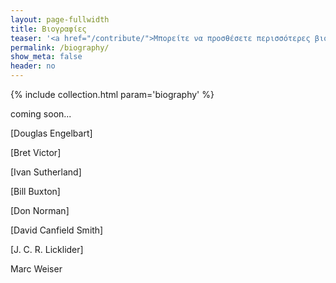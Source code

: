 ```yaml
---
layout: page-fullwidth
title: Βιογραφίες
teaser: '<a href="/contribute/">Μπορείτε να προσθέσετε περισσότερες βιογραφίες σύμφωνα με τις οδηγίες</a>'
permalink: /biography/
show_meta: false
header: no
---
```



{% include collection.html param='biography' %}

coming soon...

[Douglas Engelbart]

[Bret Victor]

[Ivan Sutherland]

[Bill Buxton]

[Don Norman]

[David Canfield Smith]

[J. C. R. Licklider]

Marc Weiser
